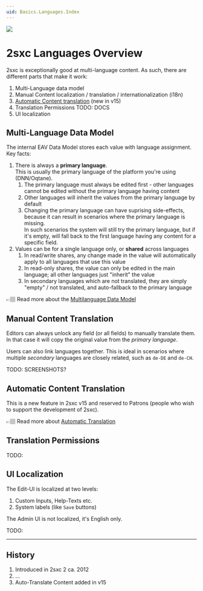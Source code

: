 ```yaml
---
uid: Basics.Languages.Index
---
```


<img src="~/assets/features/multi-language.svg" class="feature">

# 2sxc Languages Overview

2sxc is exceptionally good at multi-language content.
As such, there are different parts that make it work:

1. Multi-Language data model
1. Manual Content localization / translation / internationalization (i18n)
1. [Automatic Content translation](xref:Basics.Languages.AutoTranslate.Index) (new in v15)
1. Translation Permissions TODO: DOCS
1. UI localization

## Multi-Language Data Model

The internal EAV Data Model stores each value with language assignment.
Key facts:

1. There is always a **primary language**.  
  This is usually the primary language of the platform you're using (DNN/Oqtane).
    1. The primary language must always be edited first - other languages cannot be edited without the primary language having content
    1. Other languages will inherit the values from the primary language by default
    1. Changing the primary language can have suprising side-effects, because it can result in scenarios where the primary language is missing.  
      In such scenarios the system will still try the primary language, but if it's empty, will fall back to the first language having any content for a specific field.
1. Values can be for a single language only, or **shared** across languages
    1. In read/write shares, any change made in the value will automatically apply to all languages that use this value
    1. In read-only shares, the value can only be edited in the main language; all other languages just "inherit" the value
    1. In secondary languages which are not translated, they are simply "empty" / not translated, and auto-fallback to the primary language

👉🏽 Read more about the [Multilanguage Data Model](xref:Basics.Data.MultiLanguage.Index)


## Manual Content Translation

Editors can always unlock any field (or all fields) to manually translate them.
In that case it will copy the original value from the _primary language_.

Users can also link languages together.
This is ideal in scenarios where multiple _secondary_ languages are closely related, such as `de-DE` and `de-CH`.

TODO: SCREENSHOTS?

## Automatic Content Translation

This is a new feature in 2sxc v15 and reserved to Patrons (people who wish to support the development of 2sxc).

👉🏽 Read more about [Automatic Translation](xref:Basics.Languages.AutoTranslate.Index)


## Translation Permissions

TODO:


## UI Localization

The Edit-UI is localized at two levels:

1. Custom Inputs, Help-Texts etc.
1. System labels (like `Save` buttons)

The Admin UI is not localized, it's English only.

TODO:



---

## History

1. Introduced in 2sxc 2 ca. 2012
1. ...
1. Auto-Translate Content added in v15
